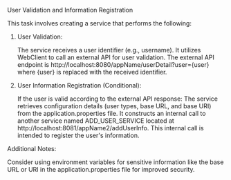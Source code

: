 User Validation and Information Registration

This task involves creating a service that performs the following:

1. User Validation:

    The service receives a user identifier (e.g., username).
    It utilizes WebClient to call an external API for user validation.
    The external API endpoint is http://localhost:8080/appName/userDetail?user={user} where {user} is replaced with the received identifier.

2. User Information Registration (Conditional):

    If the user is valid according to the external API response:
    The service retrieves configuration details (user types, base URL, and base URI) from the application.properties file.
    It constructs an internal call to another service named ADD_USER_SERVICE located at http://localhost:8081/appName2/addUserInfo.
    This internal call is intended to register the user's information.

Additional Notes:

Consider using environment variables for sensitive information like the base URL or URI in the application.properties file for improved security.
